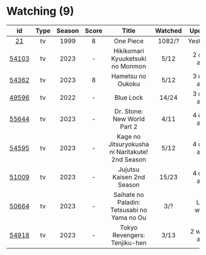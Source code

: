 # Watching (9)

|                      id                      | Type | Season | Score |                      Title                      | Watched |   Updated   | Start Date |
| :------------------------------------------: | :--: | :----: | :---: | :---------------------------------------------: | :-----: | :---------: | :--------: |
|    [21](https://myanimelist.net/anime/21)    |  tv  |  1999  |   8   |                    One Piece                    |  1082/? |  Yesterday  | 01/01/2013 |
| [54103](https://myanimelist.net/anime/54103) |  tv  |  2023  |   -   |         Hikikomari Kyuuketsuki no Monmon        |   5/12  |  2 days ago | 10/08/2023 |
| [54362](https://myanimelist.net/anime/54362) |  tv  |  2023  |   8   |                Hametsu no Oukoku                |   5/12  |  3 days ago | 10/16/2023 |
| [49596](https://myanimelist.net/anime/49596) |  tv  |  2022  |   -   |                    Blue Lock                    |  14/24  |  3 days ago | 10/16/2022 |
| [55644](https://myanimelist.net/anime/55644) |  tv  |  2023  |   -   |           Dr. Stone: New World Part 2           |   4/11  |  4 days ago | 10/13/2023 |
| [54595](https://myanimelist.net/anime/54595) |  tv  |  2023  |   -   | Kage no Jitsuryokusha ni Naritakute! 2nd Season |   5/12  |  4 days ago | 10/04/2023 |
| [51009](https://myanimelist.net/anime/51009) |  tv  |  2023  |   -   |            Jujutsu Kaisen 2nd Season            |  15/23  |  4 days ago | 07/08/2023 |
| [50664](https://myanimelist.net/anime/50664) |  tv  |  2023  |   -   |   Saihate no Paladin: Tetsusabi no Yama no Ou   |   3/?   |  Last week  | 10/08/2023 |
| [54918](https://myanimelist.net/anime/54918) |  tv  |  2023  |   -   |           Tokyo Revengers: Tenjiku-hen          |   3/13  | 2 weeks ago | 10/04/2023 |